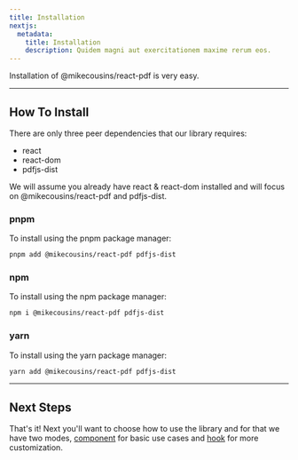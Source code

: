 ```yaml
---
title: Installation
nextjs:
  metadata:
    title: Installation
    description: Quidem magni aut exercitationem maxime rerum eos.
---
```


Installation of @mikecousins/react-pdf is very easy.

---

## How To Install

There are only three peer dependencies that our library requires:

- react
- react-dom
- pdfjs-dist

We will assume you already have react & react-dom installed and will focus on @mikecousins/react-pdf and pdfjs-dist.

### pnpm

To install using the pnpm package manager:

```bash
pnpm add @mikecousins/react-pdf pdfjs-dist
```

### npm

To install using the npm package manager:

```bash
npm i @mikecousins/react-pdf pdfjs-dist
```

### yarn

To install using the yarn package manager:

```bash
yarn add @mikecousins/react-pdf pdfjs-dist
```

---

## Next Steps

That's it! Next you'll want to choose how to use the library and for that we have two modes, [component](/docs/component-version) for basic use cases and [hook](/docs/hook-version) for more customization.

